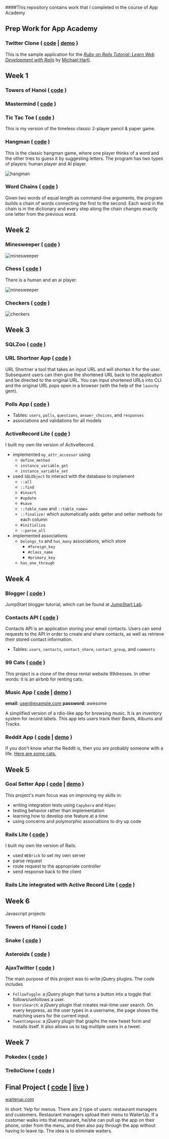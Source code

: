 ####This repository contains work that I completed in the course of App Academy

## Prep Work for App Academy

### Twitter Clone ( [code](https://github.com/shkfnly/sample_app) | [demo](fvbkireh.herokuapp.com) )
This is the sample application for the
[*Ruby on Rails Tutorial:
Learn Web Development with Rails*](http://www.railstutorial.org/)
by [Michael Hartl](http://www.michaelhartl.com/).

## Week 1

### Towers of Hanoi ( [code](https://github.com/shkfnly/appacademy/blob/master/w1d1/towers_of_hanoi.rb) )

### Mastermind ( [code](https://github.com/shkfnly/appacademy/blob/master/w1d3/mastermind.rb) )

### Tic Tac Toe  ( [code](https://github.com/shkfnly/appacademy/tree/master/w1d5/TicTacToeAI-master/skeleton) )
This is my version of the timeless classic 2-player pencil & paper game.

### Hangman ( [code](https://github.com/shkfnly/appacademy/blob/master/w1d3/hangmanrefactor.rb) )
This is the classic hangman game, where one player thinks of a word and the other tries to guess it by suggesting letters. The program has two types of players: human player and AI player. 

![hangman](w1d3/screenshots/hangman_screenshot.png)


### Word Chains ( [code](https://github.com/shkfnly/appacademy/blob/master/w1d4/word_chains.rb) )
Given two words of equal length as command-line arguments, the program builds a chain of words connecting the first to the second. Each word in the chain is in the dictionary and every step along the chain changes exactly one letter from the previous word.


## Week 2

### Minesweeper ( [code](https://github.com/shkfnly/appacademy/blob/master/w2d1/minesweeper/minesweeper.rb) )

![minesweeper](w2d2/rubychess/screenshots/chess.png)

### Chess  ( [code](https://github.com/shkfnly/appacademy/tree/master/w2d2/rubychess) )
There is a human and an ai player.

![minesweeper](w2d2/rubychess/screenshots/chess.png)


### Checkers ( [code](https://github.com/shkfnly/checkers) )

![checkers](https://github.com/shkfnly/appacademy/blob/master/images/checkers.png)


## Week 3

### SQLZoo ( [code](https://github.com/shkfnly/appacademy/tree/master/w3/w3d1/sqlzoo-master) )

### URL Shortner App ( [code](https://github.com/shkfnly/appacademy/tree/master/w3/w3d3/url_shortner_app) )
URL Shortner a tool that takes an input URL and will shorten it for the user. Subsequent users can then give the shortened URL back to the application and be directed to the original URL. You can input shortened URLs into CLI and the original URL pops open in a browser (with the help of the `launchy` gem).

### Polls App ( [code](https://github.com/shkfnly/appacademy/tree/master/w3/w3d4/PollsApp) )
- Tables: `users`, `polls`, `questions`, `answer_choices`, and `responses`
- associations and validations for all models


### ActiveRecord Lite ( [code](https://github.com/shkfnly/appacademy/tree/master/w3/w3d5) )
I built my own lite version of ActiveRecord.
- implemented `my_attr_accessor` using
  - `define_method`
  - `instance_variable_get`
  - `instance_variable_set`
- used `SQLObject` to interact with the database to implement
  - `::all`
  - `::find`
  - `#insert`
  - `#update`
  - `#save`
  - `::table_name` and `::table_name=`
  - `::finalize!` which automatically adds getter and setter methods for each column
  - `#initialize`
  - `::parse_all`
- implemented associations
  - `belongs_to` and `has_many` associations, which store
    - `#foreign_key`
    - `#class_name`
    - `#primary_key`
  - `has_one_through`


## Week 4

### Blogger ( [code](https://github.com/shkfnly/twitterclientexample) )
JumpStart blogger tutorial, which can be found at [JumpStart Lab](http://tutorials.jumpstartlab.com/projects/blogger.html).

### Contacts API ( [code](https://github.com/shkfnly/appacademy/tree/master/w4/w4d1/routes_app) )

Contacts API is an application storing your email contacts.  Users can send requests to the API in order to create and share contacts, as well as retrieve their stored contact information.
- Tables: `users`, `contacts`, `contact_share`, `contact_group`, and `comments`

### 99 Cats ( [code](https://github.com/shkfnly/appacademy/tree/master/w4/w4d2d3/ninetyninecats) )
This project is a clone of the dress rental website 99dresses. In other words: it is an airbnb for renting cats.

### Music App ( [code](https://github.com/shkfnly/MusicApp) | [demo](http://musicapp.shkfnly.com/) )
**email:** user@example.com
**password:** awesome

A simplified version of a rdio-like app for browsing music. It is an inventory system for record labels. This app lets users track their Bands, Albums and Tracks.

### Reddit App ( [code](https://github.com/shkfnly/RedditApp) | [demo](http://redditapp.shkfnly.com/) )

If you don't know what the Reddit is, then you are probably someone with a life. [Here are some cats.](http://www.reddit.com/r/cats)


## Week 5

### Goal Setter App ( [code](https://github.com/shkfnly/GoalSetterApp) | [demo](http://goalsetterv.herokuapp.com/) )

This project's main focus was on improving my skills in:
- writing integration tests using `Capybara` and `RSpec`
- testing behavior rather than implementation
- learning how to develop one feature at a time
- using concerns and polymorphic associations to dry up code

### Rails Lite ( [code](https://github.com/shkfnly/RedditApp) )

I built my own lite version of Rails.
- used `WEBrick` to set my own server
- parse request
- route request to the appropriate controller
- send response back to the client

### Rails Lite integrated with Active Record Lite ( [code](https://github.com/shkfnly/rails_with_active_record_lite) )

## Week 6
Javascript projects

### Towers of Hanoi ( [code](https://github.com/shkfnly/towers_of_hanoi) )
### Snake ( [code](https://github.com/shkfnly/snake) )
### Asteroids ( [code](https://github.com/shkfnly/asteroids) )
### AjaxTwitter ( [code](https://github.com/shkfnly/AjaxTwitter) )
The main purpose of this project was to write jQuery plugins. The code includes
- `FollowToggle`: a jQuery plugin that turns a button into a toggle that follows/unfollows a user.
- `UsersSearch`: a jQuery plugin that creates real-time user search. On every keypress, as the user types in a username, the page shows the matching users for the current input.
- `TweetCompose`: a jQuery plugin that graphs the new tweet form and installs itself. It also allows us to tag multiple users in a tweet.

## Week 7

### Pokedex ( [code](https://github.com/shkfnly/appacademy/tree/master/w7/w7d2) )

### TrelloClone ( [code](https://github.com/shkfnly/TrelloClone) )


## Final Project ( [code](https://github.com/shkfnly/WaiterUp) | [live](waiterup.com) )

[waiterup.com](waiterup.com)

In short: Yelp for menus.
There are 2 type of users: restaurant managers and customers. Restaurant managers upload their menu to WaiterUp. If a customer walks into that restaurant, he/she can pull up the app on their phone, order from the menu, and then also pay through the app without having to leave tip. The idea is to eliminate waiters.